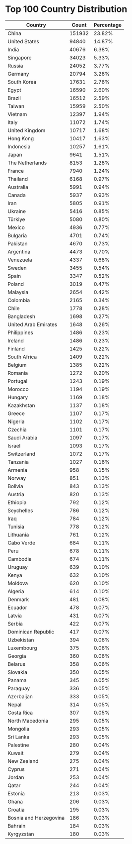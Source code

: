 # Top 100 Country Distribution
| Country | Count | Percentage |
|----|----|----|
| China | 151932 | 23.82% |
| United States | 94840 | 14.87% |
| India | 40676 | 6.38% |
| Singapore | 34023 | 5.33% |
| Russia | 24052 | 3.77% |
| Germany | 20794 | 3.26% |
| South Korea | 17631 | 2.76% |
| Egypt | 16590 | 2.60% |
| Brazil | 16512 | 2.59% |
| Taiwan | 15959 | 2.50% |
| Vietnam | 12397 | 1.94% |
| Italy | 11072 | 1.74% |
| United Kingdom | 10717 | 1.68% |
| Hong Kong | 10417 | 1.63% |
| Indonesia | 10257 | 1.61% |
| Japan | 9641 | 1.51% |
| The Netherlands | 8153 | 1.28% |
| France | 7940 | 1.24% |
| Thailand | 6168 | 0.97% |
| Australia | 5991 | 0.94% |
| Canada | 5937 | 0.93% |
| Iran | 5805 | 0.91% |
| Ukraine | 5416 | 0.85% |
| Türkiye | 5080 | 0.80% |
| Mexico | 4936 | 0.77% |
| Bulgaria | 4701 | 0.74% |
| Pakistan | 4670 | 0.73% |
| Argentina | 4473 | 0.70% |
| Venezuela | 4337 | 0.68% |
| Sweden | 3455 | 0.54% |
| Spain | 3347 | 0.52% |
| Poland | 3019 | 0.47% |
| Malaysia | 2654 | 0.42% |
| Colombia | 2165 | 0.34% |
| Chile | 1778 | 0.28% |
| Bangladesh | 1698 | 0.27% |
| United Arab Emirates | 1648 | 0.26% |
| Philippines | 1486 | 0.23% |
| Ireland | 1486 | 0.23% |
| Finland | 1425 | 0.22% |
| South Africa | 1409 | 0.22% |
| Belgium | 1385 | 0.22% |
| Romania | 1272 | 0.20% |
| Portugal | 1243 | 0.19% |
| Morocco | 1194 | 0.19% |
| Hungary | 1169 | 0.18% |
| Kazakhstan | 1137 | 0.18% |
| Greece | 1107 | 0.17% |
| Nigeria | 1102 | 0.17% |
| Czechia | 1101 | 0.17% |
| Saudi Arabia | 1097 | 0.17% |
| Israel | 1093 | 0.17% |
| Switzerland | 1072 | 0.17% |
| Tanzania | 1027 | 0.16% |
| Armenia | 958 | 0.15% |
| Norway | 851 | 0.13% |
| Bolivia | 843 | 0.13% |
| Austria | 820 | 0.13% |
| Ethiopia | 792 | 0.12% |
| Seychelles | 786 | 0.12% |
| Iraq | 784 | 0.12% |
| Tunisia | 778 | 0.12% |
| Lithuania | 761 | 0.12% |
| Cabo Verde | 684 | 0.11% |
| Peru | 678 | 0.11% |
| Cambodia | 674 | 0.11% |
| Uruguay | 639 | 0.10% |
| Kenya | 632 | 0.10% |
| Moldova | 620 | 0.10% |
| Algeria | 614 | 0.10% |
| Denmark | 481 | 0.08% |
| Ecuador | 478 | 0.07% |
| Latvia | 431 | 0.07% |
| Serbia | 422 | 0.07% |
| Dominican Republic | 417 | 0.07% |
| Uzbekistan | 394 | 0.06% |
| Luxembourg | 375 | 0.06% |
| Georgia | 360 | 0.06% |
| Belarus | 358 | 0.06% |
| Slovakia | 350 | 0.05% |
| Panama | 345 | 0.05% |
| Paraguay | 336 | 0.05% |
| Azerbaijan | 333 | 0.05% |
| Nepal | 314 | 0.05% |
| Costa Rica | 307 | 0.05% |
| North Macedonia | 295 | 0.05% |
| Mongolia | 293 | 0.05% |
| Sri Lanka | 293 | 0.05% |
| Palestine | 280 | 0.04% |
| Kuwait | 279 | 0.04% |
| New Zealand | 275 | 0.04% |
| Cyprus | 271 | 0.04% |
| Jordan | 253 | 0.04% |
| Qatar | 244 | 0.04% |
| Estonia | 213 | 0.03% |
| Ghana | 206 | 0.03% |
| Croatia | 195 | 0.03% |
| Bosnia and Herzegovina | 186 | 0.03% |
| Bahrain | 184 | 0.03% |
| Kyrgyzstan | 180 | 0.03% |
